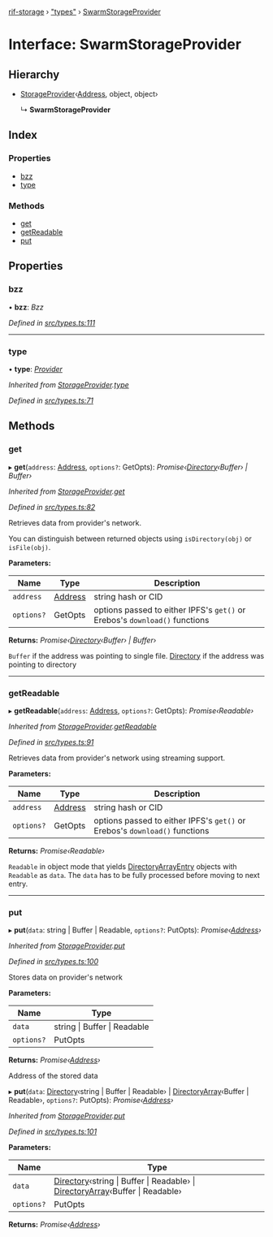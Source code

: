 [rif-storage](../README.md) › ["types"](../modules/_types_.md) › [SwarmStorageProvider](_types_.swarmstorageprovider.md)

# Interface: SwarmStorageProvider

## Hierarchy

* [StorageProvider](_types_.storageprovider.md)‹[Address](../modules/_types_.md#address), object, object›

  ↳ **SwarmStorageProvider**

## Index

### Properties

* [bzz](_types_.swarmstorageprovider.md#bzz)
* [type](_types_.swarmstorageprovider.md#type)

### Methods

* [get](_types_.swarmstorageprovider.md#get)
* [getReadable](_types_.swarmstorageprovider.md#getreadable)
* [put](_types_.swarmstorageprovider.md#put)

## Properties

###  bzz

• **bzz**: *Bzz*

*Defined in [src/types.ts:111](https://github.com/rsksmart/rds-libjs/blob/1cdc7dd/src/types.ts#L111)*

___

###  type

• **type**: *[Provider](../enums/_types_.provider.md)*

*Inherited from [StorageProvider](_types_.storageprovider.md).[type](_types_.storageprovider.md#type)*

*Defined in [src/types.ts:71](https://github.com/rsksmart/rds-libjs/blob/1cdc7dd/src/types.ts#L71)*

## Methods

###  get

▸ **get**(`address`: [Address](../modules/_types_.md#address), `options?`: GetOpts): *Promise‹[Directory](../modules/_types_.md#directory)‹Buffer› | Buffer›*

*Inherited from [StorageProvider](_types_.storageprovider.md).[get](_types_.storageprovider.md#get)*

*Defined in [src/types.ts:82](https://github.com/rsksmart/rds-libjs/blob/1cdc7dd/src/types.ts#L82)*

Retrieves data from provider's network.

You can distinguish between returned objects using `isDirectory(obj)` or `isFile(obj)`.

**Parameters:**

Name | Type | Description |
------ | ------ | ------ |
`address` | [Address](../modules/_types_.md#address) | string hash or CID |
`options?` | GetOpts | options passed to either IPFS's `get()` or Erebos's `download()` functions |

**Returns:** *Promise‹[Directory](../modules/_types_.md#directory)‹Buffer› | Buffer›*

`Buffer` if the address was pointing to single file. [Directory](../modules/_types_.md#directory) if the address was pointing to directory

___

###  getReadable

▸ **getReadable**(`address`: [Address](../modules/_types_.md#address), `options?`: GetOpts): *Promise‹Readable›*

*Inherited from [StorageProvider](_types_.storageprovider.md).[getReadable](_types_.storageprovider.md#getreadable)*

*Defined in [src/types.ts:91](https://github.com/rsksmart/rds-libjs/blob/1cdc7dd/src/types.ts#L91)*

Retrieves data from provider's network using streaming support.

**Parameters:**

Name | Type | Description |
------ | ------ | ------ |
`address` | [Address](../modules/_types_.md#address) | string hash or CID |
`options?` | GetOpts | options passed to either IPFS's `get()` or Erebos's `download()` functions |

**Returns:** *Promise‹Readable›*

`Readable` in object mode that yields [DirectoryArrayEntry](../modules/_types_.md#directoryarrayentry) objects with `Readable` as `data`. The `data` has to be fully processed before moving to next entry.

___

###  put

▸ **put**(`data`: string | Buffer | Readable, `options?`: PutOpts): *Promise‹[Address](../modules/_types_.md#address)›*

*Inherited from [StorageProvider](_types_.storageprovider.md).[put](_types_.storageprovider.md#put)*

*Defined in [src/types.ts:100](https://github.com/rsksmart/rds-libjs/blob/1cdc7dd/src/types.ts#L100)*

Stores data on provider's network

**Parameters:**

Name | Type |
------ | ------ |
`data` | string &#124; Buffer &#124; Readable |
`options?` | PutOpts |

**Returns:** *Promise‹[Address](../modules/_types_.md#address)›*

Address of the stored data

▸ **put**(`data`: [Directory](../modules/_types_.md#directory)‹string | Buffer | Readable› | [DirectoryArray](../modules/_types_.md#directoryarray)‹Buffer | Readable›, `options?`: PutOpts): *Promise‹[Address](../modules/_types_.md#address)›*

*Inherited from [StorageProvider](_types_.storageprovider.md).[put](_types_.storageprovider.md#put)*

*Defined in [src/types.ts:101](https://github.com/rsksmart/rds-libjs/blob/1cdc7dd/src/types.ts#L101)*

**Parameters:**

Name | Type |
------ | ------ |
`data` | [Directory](../modules/_types_.md#directory)‹string &#124; Buffer &#124; Readable› &#124; [DirectoryArray](../modules/_types_.md#directoryarray)‹Buffer &#124; Readable› |
`options?` | PutOpts |

**Returns:** *Promise‹[Address](../modules/_types_.md#address)›*

